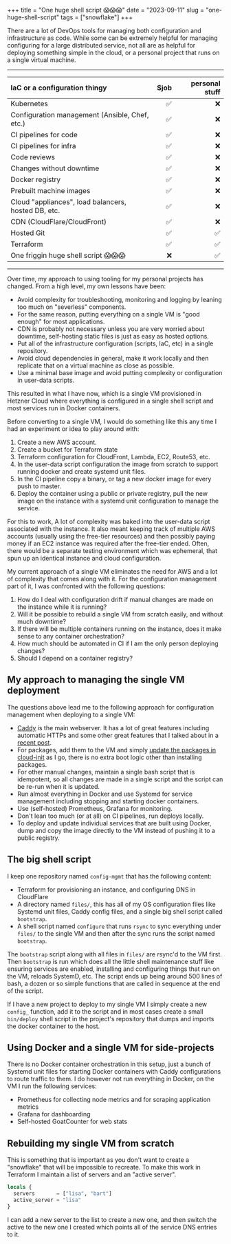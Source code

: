 +++
title = "One huge shell script 😱😱😱"
date = "2023-09-11"
slug = "one-huge-shell-script"
tags = ["snowflake"]
+++

There are a lot of DevOps tools for managing both configuration and infrastructure as code.
While some can be extremely helpful for managing configuring for a large distributed service, not all are as helpful for deploying something simple in the cloud, or a personal project that runs on a single virtual machine.

---

| IaC or a configuration thingy | $job | personal stuff |
|:--- | ---:| ---:|
| Kubernetes | ✅ | ❌ |
| Configuration management (Ansible, Chef, etc.) | ✅ | ❌ |
| CI pipelines for code | ✅ | ❌ |
| CI pipelines for infra | ✅ | ❌ |
| Code reviews | ✅ | ❌ |
| Changes without downtime | ✅ | ❌ |
| Docker registry | ✅ | ❌ |
| Prebuilt machine images | ✅ | ❌ |
| Cloud "appliances", load balancers, hosted DB, etc.| ✅ | ❌ |
| CDN (CloudFlare/CloudFront) | ✅ | ❌ |
| Hosted Git | ✅ | ✅ |
| Terraform  | ✅ | ✅ |
| One friggin huge shell script 😱😱😱 | ❌ | ✅ |

---

Over time, my approach to using tooling for my personal projects has changed.
From a high level, my own lessons have been:

- Avoid complexity for troubleshooting, monitoring and logging by leaning too much on "severless" components.
- For the same reason, putting everything on a single VM is "good enough" for most applications.
- CDN is probably not necessary unless you are very worried about downtime, self-hosting static files is just as easy as hosted options.
- Put all of the infrastructure configuration (scripts, IaC, etc) in a single repository.
- Avoid cloud dependencies in general, make it work locally and then replicate that on a virtual machine as close as possible.
- Use a minimal base image and avoid putting complexity or configuration in user-data scripts.

This resulted in what I have now, which is a single VM provisioned in Hetzner Cloud where everything is configured in a single shell script and most services run in Docker containers.

Before converting to a single VM, I would do something like this any time I had an experiment or idea to play around with:

1. Create a new AWS account.
1. Create a bucket for Terraform state
1. Terraform configuration for CloudFront, Lambda, EC2, Route53, etc.
1. In the user-data script configuration the image from scratch to support running docker and create systemd unit files.
1. In the CI pipeline copy a binary, or tag a new docker image for every push to master.
1. Deploy the container using a public or private registry, pull the new image on the instance with a systemd unit configuration to manage the service.

For this to work, A lot of complexity was baked into the user-data script associated with the instance.
It also meant keeping track of multiple AWS accounts (usually using the free-tier resources) and then possibly paying money if an EC2 instance was required after the free-tier ended.
Often, there would be a separate testing environment which was ephemeral, that spun up an identical instance and cloud configuration.

My current approach of a single VM eliminates the need for AWS and a lot of complexity that comes along with it. For the configuration management part of it, I was confronted with the following questions:

1. How do I deal with configuration drift if manual changes are made on the instance while it is running?
2. Will it be possible to rebuild a single VM from scratch easily, and without much downtime?
3. If there will be multiple containers running on the instance, does it make sense to any container orchestration?
4. How much should be automated in CI if I am the only person deploying changes?
5. Should I depend on a container registry?

## My approach to managing the single VM deployment

The questions above lead me to the following approach for configuration management when deploying to a single VM:

- [Caddy](https://caddyserver.com/) is the main webserver. It has a lot of great features including automatic HTTPs and some other great features that I talked about in a [recent post](/posts/cool-caddy-config-tricks/).
- For packages, add them to the VM and simply [update the packages in cloud-init](https://cloudinit.readthedocs.io/en/latest/reference/examples.html#install-arbitrary-packages) as I go, there is no extra boot logic other than installing packages.
- For other manual changes, maintain a single bash script that is idempotent, so all changes are made in a single script and the script can be re-run when it is updated.
- Run almost everything in Docker and use Systemd for service management including stopping and starting docker containers.
- Use (self-hosted) Prometheus, Grafana for monitoring.
- Don't lean too much (or at all) on CI pipelines, run deploys locally.
- To deploy and update individual services that are built using Docker, dump and copy the image directly to the VM instead of pushing it to a public registry.

## The big shell script

I keep one repository named `config-mgmt` that has the following content:
- Terraform for provisioning an instance, and configuring DNS in CloudFlare
- A directory named `files/`, this has all of my OS configuration files like Systemd unit files, Caddy config files, and a single big shell script called `bootstrap`.
- A shell script named `configure` that runs `rsync` to sync everything under `files/` to the single VM and then after the sync runs the script named `bootstrap`.

The `bootstrap` script along with all files in `files/` are rsync'd to the VM first.
Then `bootstrap` is run which does all the little shell maintenance stuff like ensuring services are enabled, installing and configuring things that run on the VM, reloads SystemD, etc.
The script ends up being around 500 lines of bash, a dozen or so simple functions that are called in sequence at the end of the script.

If I have a new project to deploy to my single VM I simply create a new `config_` function, add it to the script and in most cases create a small `bin/deploy` shell script in the project's repository that dumps and imports the docker container to the host.

## Using Docker and a single VM for side-projects

There is no Docker container orchestration in this setup, just a bunch of Systemd unit files for starting Docker containers with Caddy configurations to route traffic to them.
I do however not run everything in Docker, on the VM I run the following services:

- Prometheus for collecting node metrics and for scraping application metrics
- Grafana for dashboarding
- Self-hosted GoatCounter for web stats

## Rebuilding my single VM from scratch

This is something that is important as you don't want to create a "snowflake" that will be impossible to recreate.
To make this work in Terraform I maintain a list of servers and an "active server".

```terraform
locals {
  servers       = ["lisa", "bart"]
  active_server = "lisa"
}
```
I can add a new server to the list to create a new one, and then switch the active to the new one I created which points all of the service DNS entries to it.
